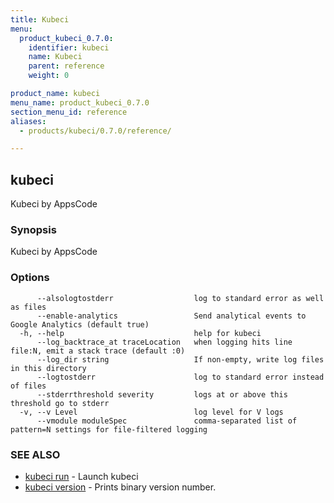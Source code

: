 ```yaml
---
title: Kubeci
menu:
  product_kubeci_0.7.0:
    identifier: kubeci
    name: Kubeci
    parent: reference
    weight: 0

product_name: kubeci
menu_name: product_kubeci_0.7.0
section_menu_id: reference
aliases:
  - products/kubeci/0.7.0/reference/

---
```

## kubeci

Kubeci by AppsCode

### Synopsis

Kubeci by AppsCode

### Options

```
      --alsologtostderr                  log to standard error as well as files
      --enable-analytics                 Send analytical events to Google Analytics (default true)
  -h, --help                             help for kubeci
      --log_backtrace_at traceLocation   when logging hits line file:N, emit a stack trace (default :0)
      --log_dir string                   If non-empty, write log files in this directory
      --logtostderr                      log to standard error instead of files
      --stderrthreshold severity         logs at or above this threshold go to stderr
  -v, --v Level                          log level for V logs
      --vmodule moduleSpec               comma-separated list of pattern=N settings for file-filtered logging
```

### SEE ALSO

* [kubeci run](/docs/reference/kubeci_run.md)	 - Launch kubeci
* [kubeci version](/docs/reference/kubeci_version.md)	 - Prints binary version number.

